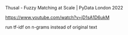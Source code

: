 
Thusal - Fuzzy Matching at Scale | PyData London 2022


https://www.youtube.com/watch?v=jD1sA1D6ukM

run tf-idf on n-grams instead of original text
